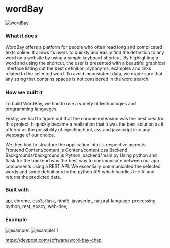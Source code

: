 # wordBay
![wordBay](https://user-images.githubusercontent.com/97472150/193475409-91da0c5a-a6f6-4424-bfbc-6908d958bc79.jpg)

### **What it does**
WordBay offers a platform for people who often read long and complicated texts online. It allows its users to quickly and easily find the definition to any word on a website by using a simple keyboard shortcut. By highlighting a word and using the shortcut, the user is presented with a beautiful graphical interface listing out the best definition, synonyms, examples and links related to the selected word. To avoid inconsistent data, we made sure that any string that contains spaces is not considered in the word search.

### **How we built it**
To build WordBay, we had to use a variety of technologies and programming languages.

Firstly, we had to figure out that the chrome extension was the best idea for this project. It quickly became a realization that it was the best solution as it offered us the possibility of injecting html, css and javascript into any webpage of our choice.

We then had to structure the application into its respective aspects:
Frontend
  Content/content.js
  Content/content.css
Backend
  Backgrounds/background.js
  Python_backend/main.py
Using python and flask for the backend was the best way to communicate between our app components using a REST API. We essentially communicated the selected words and some definitions to the python API which handles the AI and returns the predicted data.

### **Built with**
api,
chrome,
css3,
flask,
html5,
javascript,
natural-language-processing,
python,
rest,
spacy,
web-dev,

### **Example**
![example1](https://user-images.githubusercontent.com/97472150/193475662-8dbd948b-ac2e-49d5-b1e5-ae4e47f582c9.jpg)
![example1 1](https://user-images.githubusercontent.com/97472150/193475668-f5c478f1-23a3-49bd-bdd1-fff45b295237.jpg)  
  
https://devpost.com/software/word-bay-chap  


